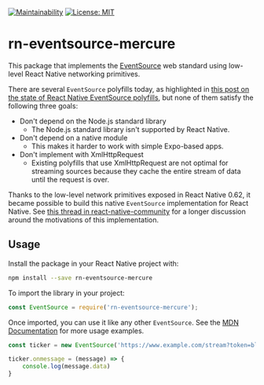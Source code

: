 [![Maintainability](https://api.codeclimate.com/v1/badges/0bd4a598dfee9b700e30/maintainability)](https://codeclimate.com/github/Thorin0ak/rn-eventsource-mercure/maintainability)
[![License: MIT](https://img.shields.io/badge/License-MIT-blue.svg)](https://opensource.org/licenses/MIT)


# rn-eventsource-mercure

This package that implements the [EventSource](https://developer.mozilla.org/en-US/docs/Web/API/EventSource) web standard using low-level React Native networking primitives.

There are several `EventSource` polyfills today, as highlighted in [this post on the state of React Native EventSource polyfills](http://ngineering.io/2022/03/19/state-of-react-native-sse-client-libraries/), but none of them satisfy the following three goals:

* Don't depend on the Node.js standard library
    - The Node.js standard library isn't supported by React Native.
* Don't depend on a native module
    - This makes it harder to work with simple Expo-based apps.
* Don't implement with XmlHttpRequest
    - Existing polyfills that use XmlHttpRequest are not optimal for streaming sources because they cache the entire stream of data until the request is over.

Thanks to the low-level network primitives exposed in React Native 0.62, it became possible to build this native `EventSource` implementation for React Native. See [this thread in react-native-community](https://github.com/react-native-community/discussions-and-proposals/issues/99#issue-404506330) for a longer discussion around the motivations of this implementation.

## Usage

Install the package in your React Native project with:

```bash
npm install --save rn-eventsource-mercure
```

To import the library in your project:
```js
const EventSource = require('rn-eventsource-mercure');
```

Once imported, you can use it like any other `EventSource`. See the [MDN Documentation](https://developer.mozilla.org/en-US/docs/Web/API/EventSource) for more usage examples.
```js
const ticker = new EventSource('https://www.example.com/stream?token=blah');

ticker.onmessage = (message) => {
    console.log(message.data)
}
```

